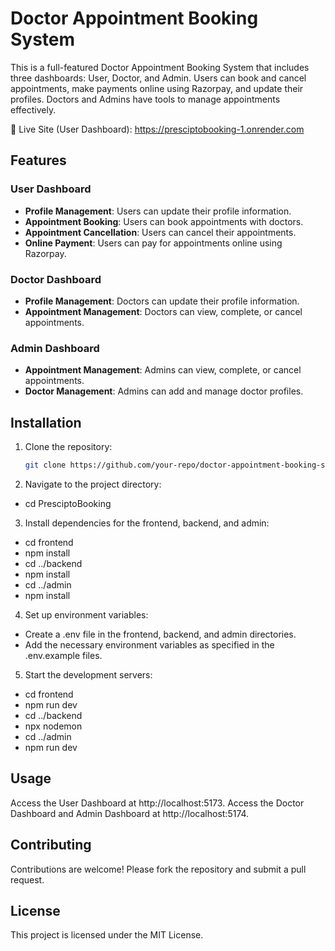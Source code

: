# Doctor Appointment Booking System

This is a full-featured Doctor Appointment Booking System that includes three dashboards: User, Doctor, and Admin. Users can book and cancel appointments, make payments online using Razorpay, and update their profiles. Doctors and Admins have tools to manage appointments effectively.

🔗 Live Site (User Dashboard): https://presciptobooking-1.onrender.com

## Features

### User Dashboard
- **Profile Management**: Users can update their profile information.
- **Appointment Booking**: Users can book appointments with doctors.
- **Appointment Cancellation**: Users can cancel their appointments.
- **Online Payment**: Users can pay for appointments online using Razorpay.

### Doctor Dashboard
- **Profile Management**: Doctors can update their profile information.
- **Appointment Management**: Doctors can view, complete, or cancel appointments.

### Admin Dashboard
- **Appointment Management**: Admins can view, complete, or cancel appointments.
- **Doctor Management**: Admins can add and manage doctor profiles.

## Installation

1. Clone the repository:
   ```sh
   git clone https://github.com/your-repo/doctor-appointment-booking-system.git
2. Navigate to the project directory:
  - cd PresciptoBooking
3. Install dependencies for the frontend, backend, and admin:
  - cd frontend
 - npm install
 - cd ../backend
 - npm install
 - cd ../admin
 - npm install

4. Set up environment variables:

- Create a .env file in the frontend, backend, and admin directories.
- Add the necessary environment variables as specified in the .env.example files.

5. Start the development servers:
 - cd frontend
 - npm run dev
 - cd ../backend
 - npx nodemon
 - cd ../admin
 - npm run dev


## Usage
Access the User Dashboard at http://localhost:5173.
Access the Doctor Dashboard and Admin Dashboard at http://localhost:5174.

## Contributing
Contributions are welcome! Please fork the repository and submit a pull request.

## License
This project is licensed under the MIT License.

 
